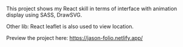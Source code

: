This project shows my React skill in terms of interface with animation display using SASS, DrawSVG.

Other lib: React leaflet is also used to view location.

Preview the project here: https://jason-folio.netlify.app/

